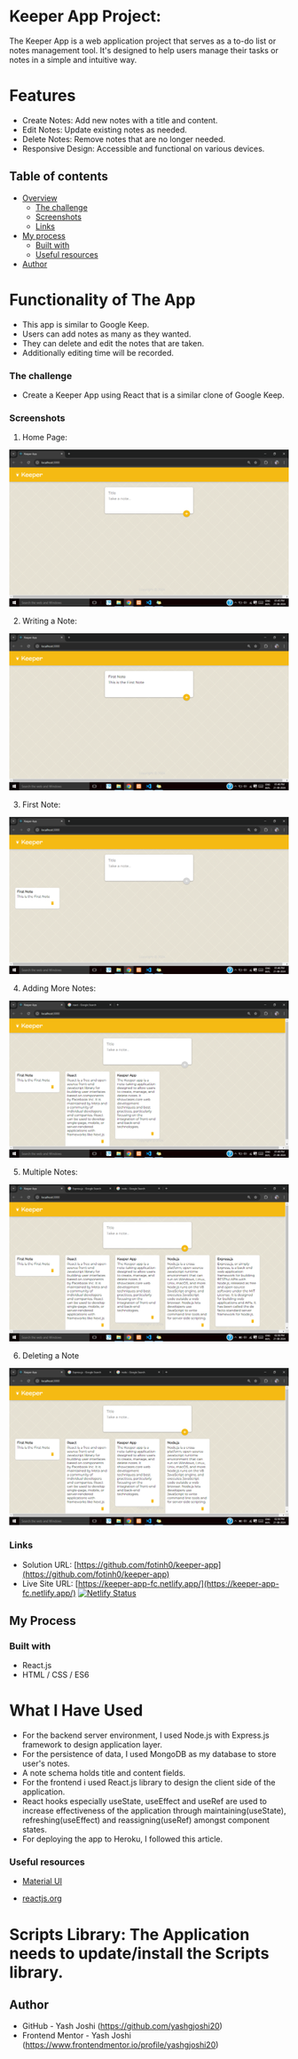 #  Keeper App Project:
The Keeper App is a web application project that serves as a to-do list or notes management tool. It's designed to help users manage their tasks or notes in a simple and intuitive way.

# Features
- Create Notes: Add new notes with a title and content.
- Edit Notes: Update existing notes as needed.
- Delete Notes: Remove notes that are no longer needed.
- Responsive Design: Accessible and functional on various devices.

## Table of contents

- [Overview](#overview)
  - [The challenge](#the-challenge)
  - [Screenshots](#screenshots)
  - [Links](#links)
- [My process](#my-process)
  - [Built with](#built-with)
  - [Useful resources](#useful-resources)
- [Author](#author)

# Functionality of The App

- This app is similar to Google Keep.
- Users can add notes as many as they wanted.
- They can delete and edit the notes that are taken.
- Additionally editing time will be recorded.

### The challenge

- Create a Keeper App using React that is a similar clone of Google Keep.

### Screenshots

1) Home Page:
   
![](./Screenshots/Screenshot-1.png)


2) Writing a Note:
   
![](./Screenshots/Screenshot-2.png)


3) First Note:
   
![](./Screenshots/Screenshot-3.png)


4) Adding More Notes:
   
![](./Screenshots/Screenshot-4.png)


5) Multiple Notes:
   
![](./Screenshots/Screenshot-5.png)


6) Deleting a Note
   
![](./Screenshots/Screenshot-6.png)


### Links

- Solution URL: [https://github.com/fotinh0/keeper-app](https://github.com/fotinh0/keeper-app)
- Live Site URL: [https://keeper-app-fc.netlify.app/](https://keeper-app-fc.netlify.app/)   [![Netlify Status](https://api.netlify.com/api/v1/badges/f4f81921-d934-4e10-aa92-2b4334da5815/deploy-status)](https://app.netlify.com/sites/keeper-app-fc/deploys)

## My Process
### Built with

- React.js
- HTML / CSS / ES6

# What I Have Used
- For the backend server environment, I used Node.js with Express.js framework to design application layer.
- For the persistence of data, I used MongoDB as my database to store user's notes.
- A note schema holds title and content fields.
- For the frontend i used React.js library to design the client side of the application.
- React hooks especially useState, useEffect and useRef are used to increase effectiveness of the application through maintaining(useState), refreshing(useEffect) and reassigning(useRef) amongst component states.
- For deploying the app to Heroku, I followed this article.

### Useful resources

- [Material UI](https://mui.com/)

- [reactjs.org](https://reactjs.org/docs/getting-started.html)

# Scripts Library: The Application needs to update/install the Scripts library.

## Author

- GitHub - Yash Joshi (https://github.com/yashgjoshi20)
- Frontend Mentor - Yash Joshi (https://www.frontendmentor.io/profile/yashgjoshi20)
